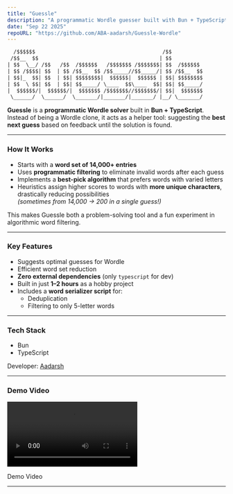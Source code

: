 ```yaml
---
title: "Guessle"
description: "A programmatic Wordle guesser built with Bun + TypeScript."
date: "Sep 22 2025"
repoURL: "https://github.com/ABA-aadarsh/Guessle-Wordle"
---
```


```txt
  /$$$$$$                                         /$$          
 /$$__  $$                                       | $$          
| $$  \__/ /$$   /$$  /$$$$$$   /$$$$$$$ /$$$$$$$| $$  /$$$$$$ 
| $$ /$$$$| $$  | $$ /$$__  $$ /$$_____//$$_____/| $$ /$$__  $$
| $$|_  $$| $$  | $$| $$$$$$$$|  $$$$$$|  $$$$$$ | $$| $$$$$$$$
| $$  \ $$| $$  | $$| $$_____/ \____  $$\____  $$| $$| $$_____/
|  $$$$$$/|  $$$$$$/|  $$$$$$$ /$$$$$$$//$$$$$$$/| $$|  $$$$$$$
 \______/  \______/  \_______/|_______/|_______/ |__/ \_______/
```

**Guessle** is a **programmatic Wordle solver** built in **Bun + TypeScript**.  
Instead of being a Wordle clone, it acts as a helper tool: suggesting the **best next guess** based on feedback until the solution is found.

---

### How It Works
- Starts with a **word set of 14,000+ entries**
- Uses **programmatic filtering** to eliminate invalid words after each guess
- Implements a **best-pick algorithm** that prefers words with varied letters
- Heuristics assign higher scores to words with **more unique characters**, drastically reducing possibilities  
  _(sometimes from 14,000 → 200 in a single guess!)_

This makes Guessle both a problem-solving tool and a fun experiment in algorithmic word filtering.

---

### Key Features
- Suggests optimal guesses for Wordle
- Efficient word set reduction
- **Zero external dependencies** (only `typescript` for dev)
- Built in just **1–2 hours** as a hobby project
- Includes a **word serializer script** for:
  - Deduplication
  - Filtering to only 5-letter words

---

### Tech Stack
- Bun
- TypeScript

Developer: [Aadarsh](https://github.com/ABA-aadarsh)

---

### Demo Video

<video controls>
  <source src="/assets/projects/guessle/demo-video.mp4" type="video/mp4" />
</video>
<p class="text-center">Demo Video</p>

---

